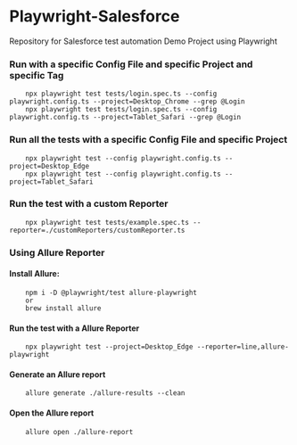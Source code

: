 # Playwright-Salesforce

Repository for Salesforce test automation Demo Project using Playwright

### Run with a specific Config File and specific Project and specific Tag

```
    npx playwright test tests/login.spec.ts --config playwright.config.ts --project=Desktop_Chrome --grep @Login
    npx playwright test tests/login.spec.ts --config playwright.config.ts --project=Tablet_Safari --grep @Login
```

### Run all the tests with a specific Config File and specific Project

```
    npx playwright test --config playwright.config.ts --project=Desktop_Edge
    npx playwright test --config playwright.config.ts --project=Tablet_Safari
```

### Run the test with a custom Reporter

```
    npx playwright test tests/example.spec.ts --reporter=./customReporters/customReporter.ts
```

### Using Allure Reporter

#### Install Allure:

```
    npm i -D @playwright/test allure-playwright
    or
    brew install allure
```

#### Run the test with a Allure Reporter

```
    npx playwright test --project=Desktop_Edge --reporter=line,allure-playwright
```

#### Generate an Allure report

```
    allure generate ./allure-results --clean
```

#### Open the Allure report

```
    allure open ./allure-report
```
